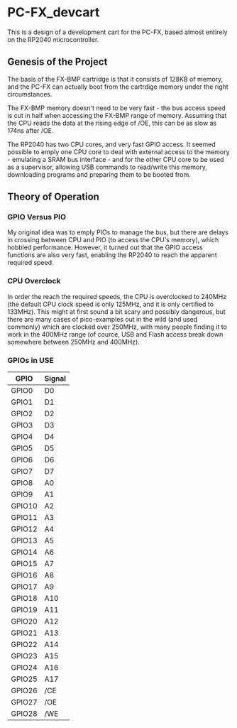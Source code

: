 # PC-FX_devcart

This is a design of a development cart for the PC-FX, based almost entirely on the
RP2040 microcontroller.

## Genesis of the Project

The basis of the FX-BMP cartridge is that it consists of 128KB of memory, and the PC-FX can
actually boot from the cartrdige memory under the right circumstances.

The FX-BMP memory doesn't need to be very fast - the bus access speed is cut in half when
accessing the FX-BMP range of memory. Assuming that the CPU reads the data at the rising
edge of /OE, this can be as slow as 174ns after /OE.

The RP2040 has two CPU cores, and very fast GPIO access. It seemed possible to emply one
CPU core to deal with external access to the memory - emulating a SRAM bus interface - and
for the other CPU core to be used as a supervisor, allowing USB commands to read/write this
memory, downloading programs and preparing them to be booted from.


## Theory of Operation

### GPIO Versus PIO

My original idea was to emply PIOs to manage the bus, but there are delays in crossing
between CPU and PIO (to access the CPU's memory), which hobbled performance.  However,
it turned out that the GPIO access functions are also very fast, enabling the RP2040 to
reach the apparent required speed.

### CPU Overclock

In order the reach the required speeds, the CPU is overclocked to 240MHz (the default
CPU clock speed is only 125MHz, and it is only certified to 133MHz). This might at first
sound a bit scary and possibly dangerous, but there are many cases of pico-examples out
in the wild (and used commonly) which are clocked over 250MHz, with many people finding
it to work in the 400MHz range (of cource, USB and Flash access break down somewhere between
250MHz and 400MHz).

### GPIOs in USE

| GPIO | Signal |
|------|--------|
| GPIO0 | D0 |
| GPIO1 | D1 |
| GPIO2 | D2 |
| GPIO3 | D3 |
| GPIO4 | D4 |
| GPIO5 | D5 |
| GPIO6 | D6 |
| GPIO7 | D7 |
| GPIO8 | A0 |
| GPIO9 | A1 |
| GPIO10 | A2 |
| GPIO11 | A3 |
| GPIO12 | A4 |
| GPIO13 | A5 |
| GPIO14 | A6 |
| GPIO15 | A7 |
| GPIO16 | A8 |
| GPIO17 | A9 |
| GPIO18 | A10 |
| GPIO19 | A11 |
| GPIO20 | A12 |
| GPIO21 | A13 |
| GPIO22 | A14 |
| GPIO23 | A15 |
| GPIO24 | A16 |
| GPIO25 | A17 |
| GPIO26 | /CE |
| GPIO27 | /OE |
| GPIO28 | /WE |
